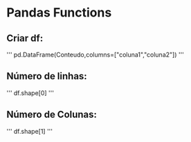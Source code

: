 # **Pandas Functions**

## **Criar df:** 

'''
pd.DataFrame(Conteudo,columns=["coluna1","coluna2"])
'''

## **Número de linhas:**

'''
df.shape[0]
'''

## **Número de Colunas:**

'''
df.shape[1]
'''
